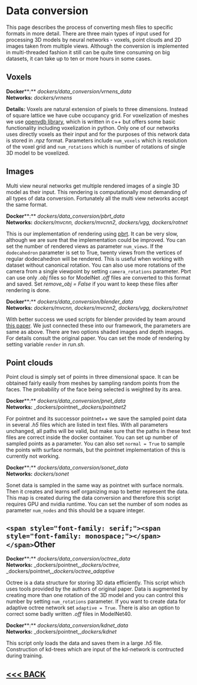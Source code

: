 # Data conversion

This page describes the process of converting mesh files to specific formats in more detail. There are three main types of input used for processing 3D models by neural networks - voxels, point clouds and 2D images taken from multiple views. Although the conversion is implemented in multi-threaded fashion it still can be quite time consuming on big datasets, it can take up to ten or more hours in some cases.

## Voxels

**Docker****:** _dockers/data_conversion/vrnens_data_  
**Networks:** _dockers/vrnens_

**Details:** Voxels are natural extension of pixels to three dimensions. Instead of square lattice we have cube occupancy grid. For voxelization of meshes we use [openvdb library](https://www.openvdb.org/), which is written in c++ but offers some basic functionality including voxelization in python. Only one of our networks uses directly voxels as their input and for the purposes of this network data is stored in _.npz_ format. Parameters include `num_voxels` which is resolution of the voxel grid and `num_rotations` which is number of rotations of single 3D model to be voxelized.

## Images

Multi view neural networks get multiple rendered images of a single 3D model as their input. This rendering is computationally most demanding of all types of data conversion. Fortunately all the multi view networks accept the same format.

**Docker****:** _dockers/data_conversion/pbrt_data_  
**Networks:** _dockers/mvcnn,_ _dockers/mvcnn2,_ _dockers/vgg,_ _dockers/rotnet_

This is our implementation of rendering using [pbrt](https://www.pbrt.org/). It can be very slow, although we are sure that the implementation could be improved. You can set the number of rendered views as parameter `num_views`. If the `dodecahedron` parameter is set to True, twenty views from the vertices of regular dodecahedron will be rendered. This is useful when working with dataset without canonical rotation. You can also use more rotations of the camera from a single viewpoint by setting `camera_rotations` parameter. Pbrt can use only _.obj_ files so for ModelNet ._off_ files are converted to this format and saved. Set _remove_obj = False_ if you want to keep these files after rendering is done.

**Docker****:** _dockers/data_conversion/blender_data_  
**Networks:** _dockers/mvcnn,_ _dockers/mvcnn2,_ _dockers/vgg,_ _dockers/rotnet_

With better success we used scripts for blender provided by team around [this paper](https://people.cs.umass.edu/%7Ejcsu/papers/shape_recog/). We just connected these into our framework, the parameters are same as above. There are two options shaded images and depth images. For details consult the original paper. You can set the mode of rendering by setting variable `render` in _run.sh_.

## Point clouds

Point cloud is simply set of points in three dimensional space. It can be obtained fairly easily from meshes by sampling random points from the faces. The probability of the face being selected is weighted by its area.

**Docker****:** _dockers/data_conversion/pnet_data_  
**Networks:** _dockers/pointnet,__dockers/pointnet2_

For pointnet and its successor pointnet++ we save the sampled point data in several _.h5_ files which are listed in text files. With all parameters unchanged, all paths will be valid, but make sure that the paths in these text files are correct inside the docker container. You can set up number of sampled points as a parameter. You can also set `normal = True` to sample the points with surface normals, but the pointnet implementation of this is currently not working.

**Docker****:** _dockers/data_conversion/sonet_data_  
**Networks:** _dockers/sonet_

Sonet data is sampled in the same way as pointnet with surface normals. Then it creates and learns self organizing map to better represent the data. This map is created during the data conversion and therefore this script requires GPU and nvidia runtime. You can set the number of som nodes as parameter `num_nodes` and this should be a square integer.

## `<span style="font-family: serif;"><span style="font-family: monospace;"></span></span>`<span style="font-family: serif;"><span style="font-family: monospace;"></span></span><span style="font-family: serif;"><span style="font-family: monospace;"></span></span><span style="font-family: serif;"><span style="font-family: monospace;"></span></span>Other

**Docker****:** _dockers/data_conversion/octree_data_  
**Networks:** _dockers/pointnet,__dockers/octree,_ _dockers/pointnet,__dockers/octree_adaptive_

Octree is a data structure for storing 3D data efficiently. This script which uses tools provided by the authors of original paper. Data is augmented by creating more than one rotation of the 3D model and you can control this number by setting `num_rotations` parameter. If you want to create data for adaptive octree network set `adaptive = True`. There is also an option to correct some badly written _.off_ files in ModelNet40.

**Docker****:** _dockers/data_conversion/kdnet_data_  
**Networks:** _dockers/pointnet,__dockers/kdnet_

This script only loads the data and saves them in a large _.h5_ file. Construction of kd-trees which are input of the kd-network is contructed during training.

## [**<<< BACK**](Manual.html)